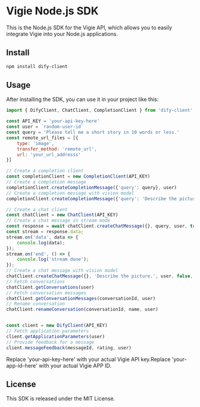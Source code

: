 # Vigie Node.js SDK
This is the Node.js SDK for the Vigie API, which allows you to easily integrate Vigie into your Node.js applications.

## Install
```bash
npm install dify-client
```

## Usage
After installing the SDK, you can use it in your project like this:

```js
import { DifyClient, ChatClient, CompletionClient } from 'dify-client'

const API_KEY = 'your-api-key-here'
const user = `random-user-id`
const query = 'Please tell me a short story in 10 words or less.'
const remote_url_files = [{
    type: 'image',
    transfer_method: 'remote_url',
    url: 'your_url_addresss'
}]

// Create a completion client
const completionClient = new CompletionClient(API_KEY)
// Create a completion message
completionClient.createCompletionMessage({'query': query}, user)
// Create a completion message with vision model
completionClient.createCompletionMessage({'query': 'Describe the picture.'}, user, false, remote_url_files)

// Create a chat client
const chatClient = new ChatClient(API_KEY)
// Create a chat message in stream mode
const response = await chatClient.createChatMessage({}, query, user, true, null)
const stream = response.data;
stream.on('data', data => {
    console.log(data);
});
stream.on('end', () => {
    console.log('stream done');
});
// Create a chat message with vision model
chatClient.createChatMessage({}, 'Describe the picture.', user, false, null, remote_url_files)
// Fetch conversations
chatClient.getConversations(user)
// Fetch conversation messages
chatClient.getConversationMessages(conversationId, user)
// Rename conversation
chatClient.renameConversation(conversationId, name, user)


const client = new DifyClient(API_KEY)
// Fetch application parameters
client.getApplicationParameters(user)
// Provide feedback for a message
client.messageFeedback(messageId, rating, user)

```

Replace 'your-api-key-here' with your actual Vigie API key.Replace 'your-app-id-here' with your actual Vigie APP ID.

## License
This SDK is released under the MIT License.
